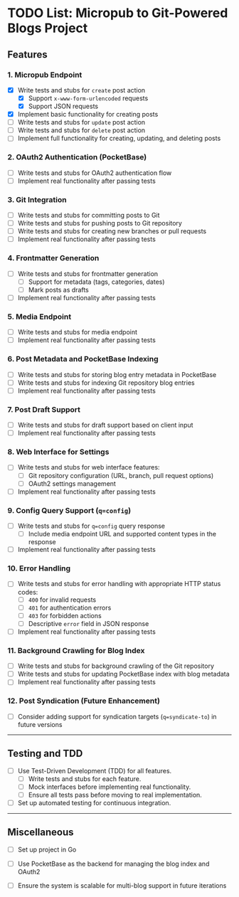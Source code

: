 # TODO List: Micropub to Git-Powered Blogs Project

## Features

### 1. Micropub Endpoint
- [x] Write tests and stubs for `create` post action
  - [x] Support `x-www-form-urlencoded` requests
  - [x] Support JSON requests
- [x] Implement basic functionality for creating posts
- [ ] Write tests and stubs for `update` post action
- [ ] Write tests and stubs for `delete` post action
- [ ] Implement full functionality for creating, updating, and deleting posts

### 2. OAuth2 Authentication (PocketBase)
- [ ] Write tests and stubs for OAuth2 authentication flow
- [ ] Implement real functionality after passing tests

### 3. Git Integration
- [ ] Write tests and stubs for committing posts to Git
- [ ] Write tests and stubs for pushing posts to Git repository
- [ ] Write tests and stubs for creating new branches or pull requests
- [ ] Implement real functionality after passing tests

### 4. Frontmatter Generation
- [ ] Write tests and stubs for frontmatter generation
  - [ ] Support for metadata (tags, categories, dates)
  - [ ] Mark posts as drafts
- [ ] Implement real functionality after passing tests

### 5. Media Endpoint
- [ ] Write tests and stubs for media endpoint
- [ ] Implement real functionality after passing tests

### 6. Post Metadata and PocketBase Indexing
- [ ] Write tests and stubs for storing blog entry metadata in PocketBase
- [ ] Write tests and stubs for indexing Git repository blog entries
- [ ] Implement real functionality after passing tests

### 7. Post Draft Support
- [ ] Write tests and stubs for draft support based on client input
- [ ] Implement real functionality after passing tests

### 8. Web Interface for Settings
- [ ] Write tests and stubs for web interface features:
  - [ ] Git repository configuration (URL, branch, pull request options)
  - [ ] OAuth2 settings management
- [ ] Implement real functionality after passing tests

### 9. Config Query Support (`q=config`)
- [ ] Write tests and stubs for `q=config` query response
  - [ ] Include media endpoint URL and supported content types in the response
- [ ] Implement real functionality after passing tests

### 10. Error Handling
- [ ] Write tests and stubs for error handling with appropriate HTTP status codes:
  - [ ] `400` for invalid requests
  - [ ] `401` for authentication errors
  - [ ] `403` for forbidden actions
  - [ ] Descriptive `error` field in JSON response
- [ ] Implement real functionality after passing tests

### 11. Background Crawling for Blog Index
- [ ] Write tests and stubs for background crawling of the Git repository
- [ ] Write tests and stubs for updating PocketBase index with blog metadata
- [ ] Implement real functionality after passing tests

### 12. Post Syndication (Future Enhancement)
- [ ] Consider adding support for syndication targets (`q=syndicate-to`) in future versions

---

## Testing and TDD

- [ ] Use Test-Driven Development (TDD) for all features.
  - [ ] Write tests and stubs for each feature.
  - [ ] Mock interfaces before implementing real functionality.
  - [ ] Ensure all tests pass before moving to real implementation.
- [ ] Set up automated testing for continuous integration.

---

## Miscellaneous
- [ ] Set up project in Go
- [ ] Use PocketBase as the backend for managing the blog index and OAuth2
- [ ] Ensure the system is scalable for multi-blog support in future iterations

